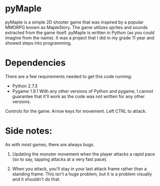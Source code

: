 # pyMaple
pyMaple is a simple 2D shooter game that was inspired by a popular MMORPG known as MapleStory. The game utilizes sprites and sounds extracted from the game itself. pyMaple is written in Python (as you could imagine from the name). It was a project that I did in my grade 11 year and showed steps into programming.

# Dependencies
There are a few requirements needed to get this code running:
- Python 2.7.3
- Pygame 1.9.1
With any other versions of Python and pygame, I cannot guarantee that it'll work as the code was not written for any other versions.

Controls for the game:
Arrow keys for movement. Left CTRL to attack.

# Side notes:
As with most games, there are always bugs.


1) Updating the monster movement when the player attacks a rapid pace (so to say, tapping attacks at a very fast pace).


2) When you attack, you'll stay in your last attack frame rather than a standing frame. This isn't a huge problem, but it is a problem visually and it shouldn't do that.
